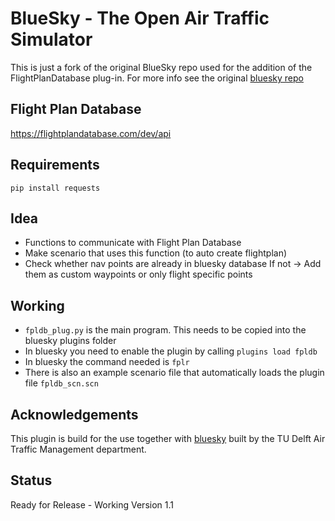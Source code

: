 # BlueSky - The Open Air Traffic Simulator

This is just a fork of the original BlueSky repo used for the addition of the FlightPlanDatabase plug-in.
For more info see the original [bluesky repo](https://github.com/TUDelft-CNS-ATM/bluesky)

## Flight Plan Database
https://flightplandatabase.com/dev/api

## Requirements
```pip install requests```

## Idea
- Functions to communicate with Flight Plan Database
- Make scenario that uses this function (to auto create flightplan)
- Check whether nav points are already in bluesky database
    If not -> Add them as custom waypoints or only flight specific points

## Working
- ```fpldb_plug.py``` is the main program. This needs to be copied into the bluesky plugins folder
- In bluesky you need to enable the plugin by calling ```plugins load fpldb ```
- In bluesky the command needed is ```fplr```
- There is also an example scenario file that automatically loads the plugin file ```fpldb_scn.scn```

## Acknowledgements
This plugin is build for the use together with [bluesky](https://github.com/TUDelft-CNS-ATM/bluesky) built by the TU Delft Air Traffic Management department.

## Status
Ready for Release - Working Version 1.1
